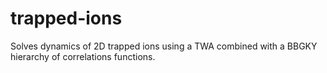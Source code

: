 # trapped-ions

Solves dynamics of 2D trapped ions using a TWA combined with a BBGKY hierarchy of correlations functions.
